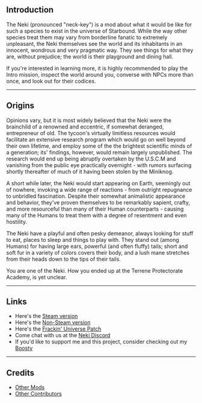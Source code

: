 ## Introduction

The Neki (pronounced "neck-key") is a mod about what it would be like for such a species to exist in the universe of Starbound. While the way other species treat them may vary from borderline fanatic to extremely unpleasant, the Neki themselves see the world and its inhabitants in an innocent, wondrous and very pragmatic way. They see things for what they are, without prejudice; the world is their playground and dining hall.

If you're interested in learning more, it is highly recommended to play the Intro mission, inspect the world around you, converse with NPCs more than once, and look out for their codices.

---
## Origins
Opinions vary, but it is most widely believed that the Neki were the brainchild of a renowned and eccentric, if somewhat deranged, entrepreneur of old. The tycoon's virtually limitless resources would facilitate an extensive research program which would go on well beyond their own lifetime, and employ some of the the brightest scientific minds of a generation; its' findings, however, would remain largely unpublished. The research would end up being abruptly overtaken by the U.S.C.M and vanishing from the public eye practically overnight - with rumors surfacing shortly thereafter of much of it having been stolen by the Miniknog.

A short while later, the Neki would start appearing on Earth, seemingly out of nowhere, invoking a wide range of reactions - from outright repugnance to unbridled fascination. Despite their somewhat animalistic appearance and behavior, they've proven themselves to be remarkably sapient, crafty, and more resourceful than many of their Human counterparts - causing many of the Humans to treat them with a degree of resentment and even hostility.

The Neki have a playful and often pesky demeanor, always looking for stuff to eat, places to sleep and things to play with. They stand out (among Humans) for having large ears, powerful (and often fluffy) tails; short and soft fur in a variety of colors covers their body, and a lush mane stretches from their heads down to the tips of their tails.

You are one of the Neki.
How you ended up at the Terrene Protectorate Аcademy, is yet unclear.

---
## Links

* Here's the [Steam version](https://steamcommunity.com/workshop/filedetails/?id=2611501999)
* Here's the [Non-Steam version](https://community.playstarbound.com/resources/neki.6147)
* Here's the [Frackin' Universe Patch](https://github.com/hyperjuni/NekiFU)
* Come chat with us at the [Neki Discord](https://discord.gg/R6tfkazYgb)
* If you'd like to support me and this project, consider checking out my [Boosty](https://boosty.to/hyperjuni/donate)

---
## Credits

* [Other Mods](https://steamcommunity.com/workshop/filedetails/discussion/2611501999/6063574513301405627)
* [Other Contributors](https://steamcommunity.com/workshop/filedetails/discussion/2611501999/6063574513301414198)
